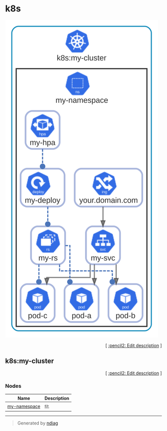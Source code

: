 # k8s

![diagram](layer-k8s.svg)



<p align="right">
  [ <a href="../input/ndiag.descriptions/_layer-k8s.md">:pencil2: Edit description</a> ]
<p>


## k8s:my-cluster



<p align="right">
  [ <a href="../input/ndiag.descriptions/_cluster-k8s_my-cluster.md">:pencil2: Edit description</a> ]
<p>


### Nodes

| Name | Description |
| --- | --- |
| [my-namespace](node-my-namespace.md) | <a href="../input/ndiag.descriptions/_node-my-namespace.md">:pencil2:</a> |

---

> Generated by [ndiag](https://github.com/k1LoW/ndiag)
